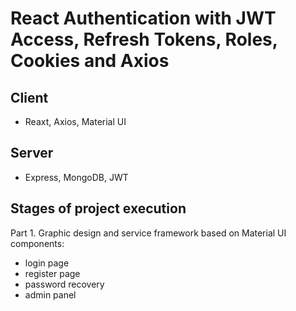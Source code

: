 # React Authentication with JWT Access, Refresh Tokens, Roles, Cookies and Axios

## Client
- Reaxt, Axios, Material UI

## Server
- Express, MongoDB, JWT

## Stages of project execution
Part 1. Graphic design and service framework based on Material UI components:
- login page
- register page
- password recovery
- admin panel

